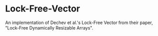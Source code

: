 # Lock-Free-Vector

An implementation of Dechev et al.'s Lock-Free Vector from their paper, "Lock-Free Dynamically Resizable Arrays".
